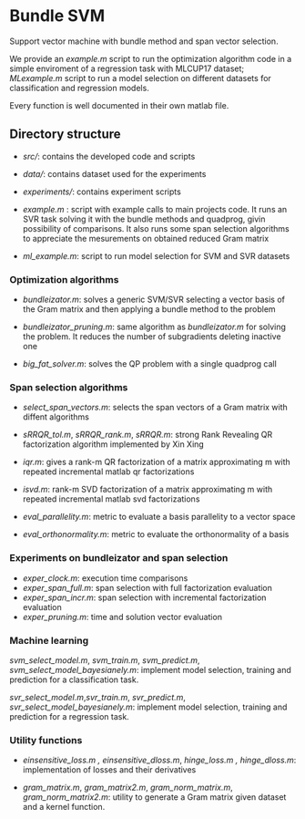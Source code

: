 # Bundle SVM

Support vector machine with bundle method and span vector selection.

We provide an *example.m* script to run the optimization algorithm code in a simple enviroment of a regression task with MLCUP17 dataset; *MLexample.m* script to run a model selection on different datasets for classification and regression models.

Every function is well documented in their own matlab file.

## Directory structure

* *src/*: contains the developed code and scripts

* *data/*: contains dataset used for the experiments

* *experiments/*: contains experiment scripts

* *example.m* : script with example calls to main projects code. It runs an SVR task solving it with the bundle methods and quadprog, givin possibility of comparisons. It also runs some span selection algorithms to appreciate the mesurements on obtained reduced Gram matrix

* *ml_example.m*: script to run model selection for SVM and SVR datasets

### Optimization algorithms
* *bundleizator.m*: solves a generic SVM/SVR selecting a vector basis of the Gram matrix and then applying a bundle method to the problem

* *bundleizator_pruning.m*: same algorithm as *bundleizator.m* for solving the problem. It reduces the number of subgradients deleting inactive one

* *big_fat_solver.m*: solves the QP  problem with a single quadprog call

### Span selection algorithms
* *select_span_vectors.m*: selects the span vectors of a Gram matrix with diffent algorithms

* *sRRQR_tol.m*, *sRRQR_rank.m*, *sRRQR.m*: strong Rank Revealing QR factorization algorithm implemented by Xin Xing

* *iqr.m*: gives a rank-m QR factorization of a matrix approximating m with repeated incremental matlab qr factorizations

* *isvd.m*: rank-m SVD factorization of a matrix approximating m with repeated incremental matlab svd factorizations

* *eval_parallelity.m*: metric to evaluate a basis parallelity to a vector space

* *eval_orthonormality.m*: metric to evaluate the orthonormality of a basis

### Experiments on bundleizator and span selection

* *exper_clock.m*:  execution time comparisons
* *exper_span_full.m*: span selection with full factorization evaluation
* *exper_span_incr.m*: span selection with incremental factorization evaluation
* *exper_pruning.m*: time and solution vector evaluation

### Machine learning

*svm_select_model.m*, *svm_train.m*, *svm_predict.m*, *svm_select_model_bayesianely.m*: implement model selection, training and prediction for a classification task.

*svr_select_model.m*,*svr_train.m*, *svr_predict.m*, *svr_select_model_bayesianely.m*: implement model selection, training and prediction for a regression task.

### Utility functions
* *einsensitive_loss.m , einsensitive_dloss.m*, *hinge_loss.m , hinge_dloss.m*: implementation of losses and their derivatives

* *gram_matrix.m*, *gram_matrix2.m*, *gram_norm_matrix.m*, *gram_norm_matrix2.m*: utility to generate a Gram matrix given dataset and a kernel function.

